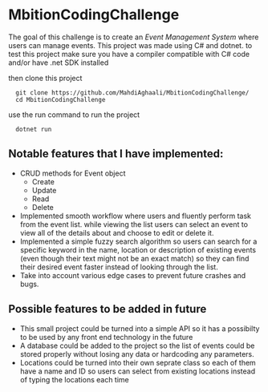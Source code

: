 # MbitionCodingChallenge
The goal of this challenge is to create an *Event Management System* where users can manage events.
This project was made using C# and dotnet.
to test this project make sure you have a compiler compatible with C# code and/or have .net SDK installed

then clone this project
```
  git clone https://github.com/MahdiAghaali/MbitionCodingChallenge/
  cd MbitionCodingChallenge
```
use the run command to run the project
```
  dotnet run
```

## Notable features that I have implemented:
- CRUD methods for Event object
  -  Create
  -  Update
  -  Read
  -  Delete
- Implemented smooth workflow where users and fluently perform task from the event list. while viewing the list users can select an event to view all of the details about and choose to edit or delete it.
- Implemented a simple fuzzy search algorithm so users can search for a specific keyword in the name, location or description of existing events (even though their text might not be an exact match) so they can find their desired event faster instead of looking through the list.
- Take into account various edge cases to prevent future crashes and bugs.

## Possible features to be added in future
- This small project could be turned into a simple API so it has a possibilty to be used by any front end technology in the future
- A database could be added to the project so the list of events could be stored properly without losing any data or hardcoding any parameters.
- Locations could be turned into their own seprate class so each of them have a name and ID so users can select from existing locations instead of typing the locations each time
